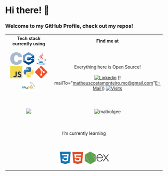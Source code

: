 # Hi there! 👋
### Welcome to my GitHub Profile, check out my repos!
<table width="100%">
  <tr>
  <th>Tech stack currently using</th>
  <th>Find me at</th>
  </tr>
  <tr>
  <td width="50%">

 <p align = "center">
  <img src="https://raw.githubusercontent.com/devicons/devicon/master/icons/c/c-original.svg" alt="c" width="40" height="40"/><img src="https://raw.githubusercontent.com/devicons/devicon/master/icons/cplusplus/cplusplus-original.svg" alt="cplusplus" width="40" height="40"/><img src="https://raw.githubusercontent.com/devicons/devicon/master/icons/java/java-original.svg" alt="java" width="40" height="40"/><img src="https://raw.githubusercontent.com/devicons/devicon/master/icons/javascript/javascript-original.svg" alt="javascript" width="40" height="40"/><img src="https://raw.githubusercontent.com/devicons/devicon/master/icons/python/python-original.svg" alt="python" width="40" height="40"/><img src="https://raw.githubusercontent.com/devicons/devicon/master/icons/git/git-original.svg" alt="git" width="40" height="40"/><img src="https://raw.githubusercontent.com/devicons/devicon/master/icons/mysql/mysql-original-wordmark.svg" alt="mysql" width="40" height="40"/>
 </p>

  </td>
  <td width="50%">

<br><p align="center">Everything here is Open Source!<br><br>
[![Linkedin](https://img.shields.io/badge/linked-in-369?style=flat-square&logo=linkedin&logoColor=white&color=blue)](https://www.linkedin.com/in/costadeveloper/)
[! mailTo="matheuscostamonteiro.mc@gmail.com"[E-Mail](https://img.shields.io/badge/email-reveal-2a8?style=flat-square&logo=gmail&logoColor=white)])
[![Visits](https://badges.pufler.dev/visits/malbolgee/URI?logo=GitHub&label=github%20visits&color=336699&logoColor=white&style=flat-square)](https://github.com/malbolgee)

</p>
  </td>
  <tr>
  <td width = "50%">
  <br>
  <p align = "center"><img src="https://github-readme-stats.vercel.app/api/top-langs?username=costadev00&show_icons=true&theme=onedark&locale=en&layout=compact%22 alt="malbolgee" /></p>
  </td>
  <td width = "50%">
  <br>
  <p align = "center"><img src="https://github-readme-stats.vercel.app/api?username=malbolgee&show_icons=true&theme=onedark&locale=en" alt="malbolgee" /></p>
  </td>
  <tr>
  <td colspan = 2><br><p align = "center"> I’m currently learning </p></td>
  <tr>
  <td colspan=2 width ="50%">
  <br>
  <p align="center">
  <img src="https://raw.githubusercontent.com/devicons/devicon/master/icons/css3/css3-plain.svg" alt="css3" width="40" height="40"/><img src="https://raw.githubusercontent.com/devicons/devicon/master/icons/html5/html5-plain.svg" alt="html5" width="40" height="40"/><img src="https://raw.githubusercontent.com/devicons/devicon/master/icons/nodejs/nodejs-plain.svg" alt="NodeJS" width="40" height="40"/><img src="https://raw.githubusercontent.com/devicons/devicon/master/icons/express/express-original.svg" alt="Express" width="40" height="40"/>
  </p>
  </table>

[//]: <> (The `&nbsp;` is to have Aphelion take up more space)
